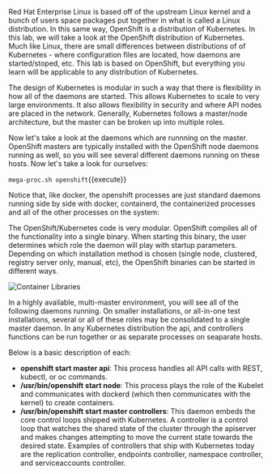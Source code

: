 Red Hat Enterprise Linux is based off of the upstream Linux kernel and a bunch of users space packages put together in what is called a Linux distribution. In this same way, OpenShift is a distribution of Kubernetes. In this lab, we will take a look at the OpenShift distribution of Kubernetes. Much like Linux, there are small differences between distributions of of Kubernetes - where configuration files are located, how daemons are started/stoped, etc. This lab is based on OpenShift, but everything you learn will be applicable to any distribution of Kubernetes.

The design of Kubernetes is modular in such a way that there is flexibility in how all of the daemons are started. This allows Kubernetes to scale to very large environments. It also allows flexibility in security and where API nodes are placed in the network. Generally, Kubernetes follows a master/node architecture, but the master can be broken up into multiple roles.

Now let's take a look at the daemons which are runnning on the master. OpenShift masters are typically installed with the OpenShift node daemons running as well, so you will see several different daemons running on these hosts. Now let's take a look for ourselves:

``mega-proc.sh openshift``{{execute}}

Notice that, like docker, the openshift processes are just standard daemons running side by side with docker, containerd, the containerized processes and all of the other processes on the system:

The OpenShift/Kubernetes code is very modular. OpenShift compiles all of the functionality into a single binary. When starting this binary, the user determines which role the daemon will play with startup parameters. Depending on which installation method is chosen (single node, clustered, registry server only, manual, etc), the OpenShift binaries can be started in different ways.

![Container Libraries](https://katacoda.com/fatherlinux/assets/intro-openshift/container-internals-lab-1/04-multi-host-toolchain.png)

In a highly available, multi-master environment, you will see all of the following daemons running. On smaller installations, or all-in-one test installations, several or all of these roles may be consolidated to a single master daemon. In any Kubernetes distribution the api, and controllers functions can be run together or as separate processes on seaparate hosts.

Below is a basic description of each:

- **openshift start master api**: This process handles all API calls with REST, kubectl, or oc commands.
- **/usr/bin/openshift start node**: This process plays the role of the Kubelet and communicates with dockerd (which then communicates with the kernel) to create containers.
- **/usr/bin/openshift start master controllers**: This daemon embeds the core control loops shipped with Kubernetes. A controller is a control loop that watches the shared state of the cluster through the apiserver and makes changes attempting to move the current state towards the desired state. Examples of controllers that ship with Kubernetes today are the replication controller, endpoints controller, namespace controller, and serviceaccounts controller.
